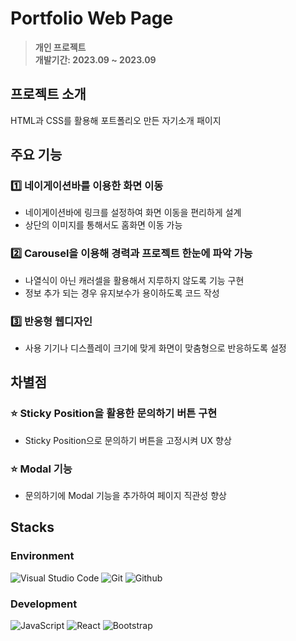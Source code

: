 # Portfolio Web Page
> **개인 프로젝트** <br/> **개발기간: 2023.09 ~ 2023.09**

## 프로젝트 소개
HTML과 CSS를 활용해 포트폴리오 만든 자기소개 패이지

## 주요 기능

### 1️⃣ 네이게이션바를 이용한 화면 이동
- 네이게이션바에 링크를 설정하여 화면 이동을 편리하게 설계
- 상단의 이미지를 통해서도 홈화면 이동 가능

### 2️⃣ Carousel을 이용해 경력과 프로젝트 한눈에 파악 가능
- 나열식이 아닌 캐러셀을 활용해서 지루하지 않도록 기능 구현
- 정보 추가 되는 경우 유지보수가 용이하도록 코드 작성

### 3️⃣ 반응형 웹디자인
- 사용 기기나 디스플레이 크기에 맞게 화면이 맞춤형으로 반응하도록 설정

## 차별점

### ⭐️ Sticky Position을 활용한 문의하기 버튼 구현
- Sticky Position으로 문의하기 버튼을 고정시켜 UX 향상

### ⭐️ Modal 기능
- 문의하기에 Modal 기능을 추가하여 페이지 직관성 향상


## Stacks
### Environment
![Visual Studio Code](https://img.shields.io/badge/Visual%20Studio%20Code-007ACC?style=for-the-badge&logo=Visual%20Studio%20Code&logoColor=white)
![Git](https://img.shields.io/badge/Git-F05032?style=for-the-badge&logo=Git&logoColor=white)
![Github](https://img.shields.io/badge/GitHub-181717?style=for-the-badge&logo=GitHub&logoColor=white)                   

### Development
![JavaScript](https://img.shields.io/badge/HTML5-F05032?style=for-the-badge&logo=HTML5&logoColor=white)
![React](https://img.shields.io/badge/CSS-007ACC?style=for-the-badge&logo=css3&logoColor=white)
![Bootstrap](https://img.shields.io/badge/Bootstrap-7952B3?style=for-the-badge&logo=Bootstrap&logoColor=white)